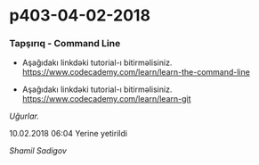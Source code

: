 # p403-04-02-2018

### Tapşırıq - Command Line
- Aşağıdakı linkdəki tutorial-ı bitirməlisiniz.
  https://www.codecademy.com/learn/learn-the-command-line
  
- Aşağıdakı linkdəki tutorial-ı bitirməlisiniz.
  https://www.codecademy.com/learn/learn-git
  
*Uğurlar.*



10.02.2018 06:04
Yerine yetirildi

*Shamil Sadigov*
